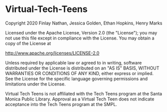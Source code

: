 # Virtual-Tech-Teens

Copyright 2020 Finlay Nathan, Jessica Golden, Ethan Hopkins, Henry Marks

Licensed under the Apache License, Version 2.0 (the "License");
you may not use this file except in compliance with the License.
You may obtain a copy of the License at

http://www.apache.org/licenses/LICENSE-2.0

Unless required by applicable law or agreed to in writing, software
distributed under the License is distributed on an "AS IS" BASIS,
WITHOUT WARRANTIES OR CONDITIONS OF ANY KIND, either express or implied.
See the License for the specific language governing permissions and
limitations under the License.

Virtual Tech Teens is not affiliated with the Tech Teens program at the Santa Monica Public Library. Approval as a Virtual Tech Teen does not indicate acceptance into the Tech Teens program at the SMPL.
